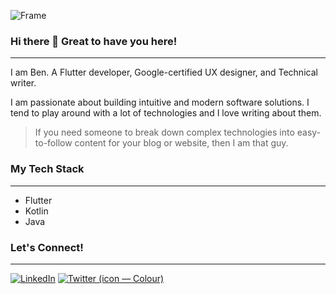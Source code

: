 
![Frame](https://github.com/onwurahben/onwurahben/assets/49011942/690f5c90-3b5e-43b4-a1bb-4ae1044ad15a)

### Hi there 👋 Great to have you here!
---

I am Ben. A Flutter developer, Google-certified UX designer, and Technical writer.

I am passionate about building intuitive and modern software solutions. I tend to play around with a lot of technologies and I love writing about them. 

> If you need someone to break down complex technologies into easy-to-follow content for your blog or website, then I am that guy.

### My Tech Stack
---
- Flutter
- Kotlin
- Java 

### Let's Connect!
---

[![LinkedIn](https://github.com/onwurahben/onwurahben/assets/49011942/a3b6dd89-713f-46d4-b881-d58940a60a97)](https://www.linkedin.com/in/ben-onwurah/)
[![Twitter (icon — Colour)](https://github.com/onwurahben/onwurahben/assets/49011942/b37216d4-9a99-464b-b4f7-80a080f7eb68)](https://twitter.com/_flutterbaby)
